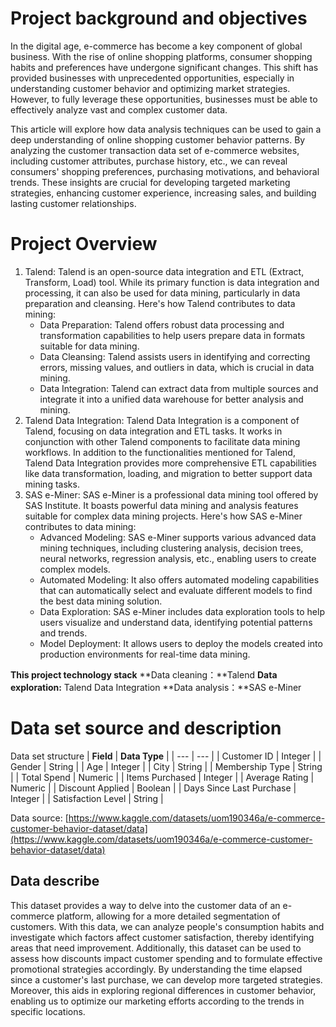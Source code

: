 # Project background and objectives
In the digital age, e-commerce has become a key component of global business. With the rise of online shopping platforms, consumer shopping habits and preferences have undergone significant changes. This shift has provided businesses with unprecedented opportunities, especially in understanding customer behavior and optimizing market strategies. However, to fully leverage these opportunities, businesses must be able to effectively analyze vast and complex customer data.

This article will explore how data analysis techniques can be used to gain a deep understanding of online shopping customer behavior patterns. By analyzing the customer transaction data set of e-commerce websites, including customer attributes, purchase history, etc., we can reveal consumers' shopping preferences, purchasing motivations, and behavioral trends. These insights are crucial for developing targeted marketing strategies, enhancing customer experience, increasing sales, and building lasting customer relationships.
# Project Overview

1. Talend: Talend is an open-source data integration and ETL (Extract, Transform, Load) tool. While its primary function is data integration and processing, it can also be used for data mining, particularly in data preparation and cleansing. Here's how Talend contributes to data mining:
   - Data Preparation: Talend offers robust data processing and transformation capabilities to help users prepare data in formats suitable for data mining.
   - Data Cleansing: Talend assists users in identifying and correcting errors, missing values, and outliers in data, which is crucial in data mining.
   - Data Integration: Talend can extract data from multiple sources and integrate it into a unified data warehouse for better analysis and mining.
2. Talend Data Integration: Talend Data Integration is a component of Talend, focusing on data integration and ETL tasks. It works in conjunction with other Talend components to facilitate data mining workflows. In addition to the functionalities mentioned for Talend, Talend Data Integration provides more comprehensive ETL capabilities like data transformation, loading, and migration to better support data mining tasks.
3. SAS e-Miner: SAS e-Miner is a professional data mining tool offered by SAS Institute. It boasts powerful data mining and analysis features suitable for complex data mining projects. Here's how SAS e-Miner contributes to data mining:
   - Advanced Modeling: SAS e-Miner supports various advanced data mining techniques, including clustering analysis, decision trees, neural networks, regression analysis, etc., enabling users to create complex models.
   - Automated Modeling: It also offers automated modeling capabilities that can automatically select and evaluate different models to find the best data mining solution.
   - Data Exploration: SAS e-Miner includes data exploration tools to help users visualize and understand data, identifying potential patterns and trends.
   - Model Deployment: It allows users to deploy the models created into production environments for real-time data mining.

**This project technology stack**
**Data cleaning：**Talend
**Data exploration:** Talend Data Integration
**Data analysis：**SAS e-Miner
# Data set source and description
Data set structure
| **Field** | **Data Type** |
| --- | --- |
| Customer ID | Integer |
| Gender | String |
| Age | Integer |
| City | String |
| Membership Type | String |
| Total Spend | Numeric |
| Items Purchased | Integer |
| Average Rating | Numeric |
| Discount Applied | Boolean |
| Days Since Last Purchase | Integer |
| Satisfaction Level | String |

Data source: [https://www.kaggle.com/datasets/uom190346a/e-commerce-customer-behavior-dataset/data](https://www.kaggle.com/datasets/uom190346a/e-commerce-customer-behavior-dataset/data)
## Data describe
This dataset provides a way to delve into the customer data of an e-commerce platform, allowing for a more detailed segmentation of customers. With this data, we can analyze people's consumption habits and investigate which factors affect customer satisfaction, thereby identifying areas that need improvement. Additionally, this dataset can be used to assess how discounts impact customer spending and to formulate effective promotional strategies accordingly. By understanding the time elapsed since a customer's last purchase, we can develop more targeted strategies. Moreover, this aids in exploring regional differences in customer behavior, enabling us to optimize our marketing efforts according to the trends in specific locations.
